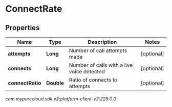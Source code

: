 # ConnectRate


## Properties

| Name | Type | Description | Notes |
| ------------ | ------------- | ------------- | ------------- |
| **attempts** | **Long** | Number of call attempts made |  [optional] |
| **connects** | **Long** | Number of calls with a live voice detected |  [optional] |
| **connectRatio** | **Double** | Ratio of connects to attempts |  [optional] |




_com.mypurecloud.sdk.v2:platform-client-v2:229.0.0_
